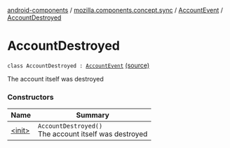 [android-components](../../../index.md) / [mozilla.components.concept.sync](../../index.md) / [AccountEvent](../index.md) / [AccountDestroyed](./index.md)

# AccountDestroyed

`class AccountDestroyed : `[`AccountEvent`](../index.md) [(source)](https://github.com/mozilla-mobile/android-components/blob/master/components/concept/sync/src/main/java/mozilla/components/concept/sync/AccountEvent.kt#L28)

The account itself was destroyed

### Constructors

| Name | Summary |
|---|---|
| [&lt;init&gt;](-init-.md) | `AccountDestroyed()`<br>The account itself was destroyed |
